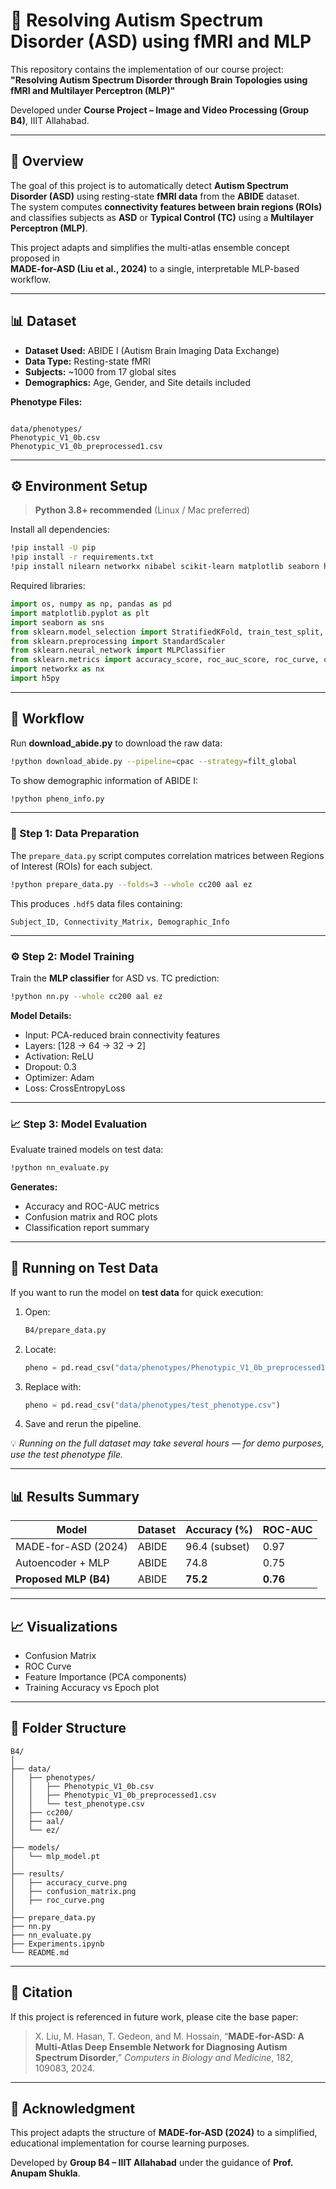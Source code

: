 
# 🧠 Resolving Autism Spectrum Disorder (ASD) using fMRI and MLP  

This repository contains the implementation of our course project:  
**"Resolving Autism Spectrum Disorder through Brain Topologies using fMRI and Multilayer Perceptron (MLP)"**  

Developed under **Course Project – Image and Video Processing (Group B4)**, IIIT Allahabad.

---

## 📄 Overview  

The goal of this project is to automatically detect **Autism Spectrum Disorder (ASD)** using resting-state **fMRI data** from the **ABIDE** dataset.  
The system computes **connectivity features between brain regions (ROIs)** and classifies subjects as **ASD** or **Typical Control (TC)** using a **Multilayer Perceptron (MLP)**.  

This project adapts and simplifies the multi-atlas ensemble concept proposed in  
**MADE-for-ASD (Liu et al., 2024)** to a single, interpretable MLP-based workflow.

---

## 📊 Dataset  

- **Dataset Used:** ABIDE I (Autism Brain Imaging Data Exchange)  
- **Data Type:** Resting-state fMRI  
- **Subjects:** ~1000 from 17 global sites  
- **Demographics:** Age, Gender, and Site details included  

**Phenotype Files:**  
```

data/phenotypes/
Phenotypic_V1_0b.csv
Phenotypic_V1_0b_preprocessed1.csv

````

---

## ⚙️ Environment Setup  

> **Python 3.8+ recommended** (Linux / Mac preferred)

Install all dependencies:
```bash
!pip install -U pip
!pip install -r requirements.txt
!pip install nilearn networkx nibabel scikit-learn matplotlib seaborn h5py
````

Required libraries:

```python
import os, numpy as np, pandas as pd
import matplotlib.pyplot as plt
import seaborn as sns
from sklearn.model_selection import StratifiedKFold, train_test_split, cross_val_score
from sklearn.preprocessing import StandardScaler
from sklearn.neural_network import MLPClassifier
from sklearn.metrics import accuracy_score, roc_auc_score, roc_curve, confusion_matrix, classification_report
import networkx as nx
import h5py
```

---

## 🧩 Workflow

Run **download_abide.py** to download the raw data:

```bash
!python download_abide.py --pipeline=cpac --strategy=filt_global
```

To show demographic information of ABIDE I:

```bash
!python pheno_info.py
```

---

### 🧠 Step 1: Data Preparation

The `prepare_data.py` script computes correlation matrices between Regions of Interest (ROIs) for each subject.

```bash
!python prepare_data.py --folds=3 --whole cc200 aal ez
```

This produces `.hdf5` data files containing:

```
Subject_ID, Connectivity_Matrix, Demographic_Info
```

---

### ⚙️ Step 2: Model Training

Train the **MLP classifier** for ASD vs. TC prediction:

```bash
!python nn.py --whole cc200 aal ez
```

**Model Details:**

* Input: PCA-reduced brain connectivity features
* Layers: [128 → 64 → 32 → 2]
* Activation: ReLU
* Dropout: 0.3
* Optimizer: Adam
* Loss: CrossEntropyLoss

---

### 📈 Step 3: Model Evaluation

Evaluate trained models on test data:

```bash
!python nn_evaluate.py
```

**Generates:**

* Accuracy and ROC-AUC metrics
* Confusion matrix and ROC plots
* Classification report summary

---

## 🧠 Running on Test Data

If you want to run the model on **test data** for quick execution:

1. Open:

   ```bash
   B4/prepare_data.py
   ```
2. Locate:

   ```python
   pheno = pd.read_csv("data/phenotypes/Phenotypic_V1_0b_preprocessed1.csv")
   ```
3. Replace with:

   ```python
   pheno = pd.read_csv("data/phenotypes/test_phenotype.csv")
   ```
4. Save and rerun the pipeline.

💡 *Running on the full dataset may take several hours — for demo purposes, use the test phenotype file.*

---

## 📊 Results Summary

| Model                 | Dataset | Accuracy (%)  | ROC-AUC  |
| --------------------- | ------- | ------------- | -------- |
| MADE-for-ASD (2024)   | ABIDE   | 96.4 (subset) | 0.97     |
| Autoencoder + MLP     | ABIDE   | 74.8          | 0.75     |
| **Proposed MLP (B4)** | ABIDE   | **75.2**      | **0.76** |

---

## 📈 Visualizations

* Confusion Matrix
* ROC Curve
* Feature Importance (PCA components)
* Training Accuracy vs Epoch plot

---

## 🧱 Folder Structure

```
B4/
│
├── data/
│   ├── phenotypes/
│   │   ├── Phenotypic_V1_0b.csv
│   │   ├── Phenotypic_V1_0b_preprocessed1.csv
│   │   └── test_phenotype.csv
│   ├── cc200/
│   ├── aal/
│   └── ez/
│
├── models/
│   └── mlp_model.pt
│
├── results/
│   ├── accuracy_curve.png
│   ├── confusion_matrix.png
│   ├── roc_curve.png
│
├── prepare_data.py
├── nn.py
├── nn_evaluate.py
├── Experiments.ipynb
└── README.md
```

---

## 🔬 Citation

If this project is referenced in future work, please cite the base paper:

> X. Liu, M. Hasan, T. Gedeon, and M. Hossain,
> “**MADE-for-ASD: A Multi-Atlas Deep Ensemble Network for Diagnosing Autism Spectrum Disorder**,”
> *Computers in Biology and Medicine*, 182, 109083, 2024.

---

## 🧩 Acknowledgment

This project adapts the structure of **MADE-for-ASD (2024)** to a simplified, educational implementation for course learning purposes.

Developed by **Group B4 – IIIT Allahabad**
under the guidance of **Prof. Anupam Shukla**.

```




